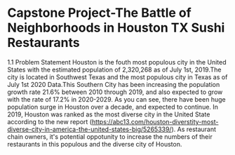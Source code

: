 # Capstone Project-The Battle of Neighborhoods in Houston TX Sushi Restaurants

1.1 Problem Statement
Houston is the fouth most populous city in the United States with the estimated population of 2,320,268 as of July 1st, 2019.The city is located in Southwest Texas and the most populous city in Texas as of July 1st 2020 Data.This Southern City has been increasing the population growth rate 21.6% between 2010 through 2019, and also expected to grow with the rate of 17.2% in 2020-2029. As you can see, there have been huge population surge in Houston over a decade, and expected to continue. In 2019, Houston was ranked as the most diverse city in the United State according to the new report (https://abc13.com/houston-diverstity-most-diverse-city-in-america-the-united-states-big/5265339/). As restaurant chain owners, it's potential oppotunity to increase the numbers of their restaurants in this populous and the diverse city of Houston. 
